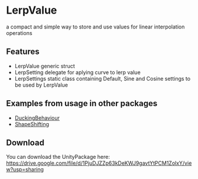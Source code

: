 # LerpValue 

a compact and simple way to store and use values for linear interpolation operations

## Features

- LerpValue generic struct 
- LerpSetting delegate for aplying curve to lerp value
- LerpSettings static class containing Default, Sine and Cosine settings to be used by LerpValue

## Examples from usage in other packages

- [DuckingBehaviour](https://github.com/Bvanderwolf/BWolfPackages/tree/master/Assets/BWolf/Behaviours/DuckingBehaviour)
- [ShapeShifting](https://github.com/Bvanderwolf/BWolfPackages/tree/master/Assets/BWolf/Utilities/ShapeShifting)

## Download

You can download the UnityPackage here: https://drive.google.com/file/d/1PjuDJZZp63kDeKWJ9gavtYtPCM1ZolxY/view?usp=sharing

